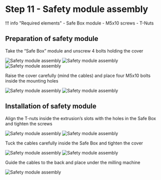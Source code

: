 # Step 11 - Safety module assembly

!!! info "Required elements"
    - Safe Box module
    - M5x10 screws
    - T-Nuts

## Preparation of safety module
Take the “Safe Box” module and unscrew 4 bolts holding the cover

![Safety module assembly](resources/step11.1.webp)
![Safety module assembly](resources/step11.2.webp)
![Safety module assembly](resources/step11.3.webp)

Raise the cover carefully (mind the cables) and place four M5x10 bolts inside the mounting holes

![Safety module assembly](resources/step11.4.webp)
![Safety module assembly](resources/step11.5.webp)

## Installation of safety module
Align the T-nuts inside the extrusion’s slots with the holes in the Safe Box and tighten the screws

![Safety module assembly](resources/step11.6.webp)
![Safety module assembly](resources/step11.7.webp)

Tuck the cables carefully inside the Safe Box and tighten the cover

![Safety module assembly](resources/step11.8.webp)
![Safety module assembly](resources/step11.9.webp)

Guide the cables to the back and place under the milling machine

![Safety module assembly](resources/step11.10.webp)
